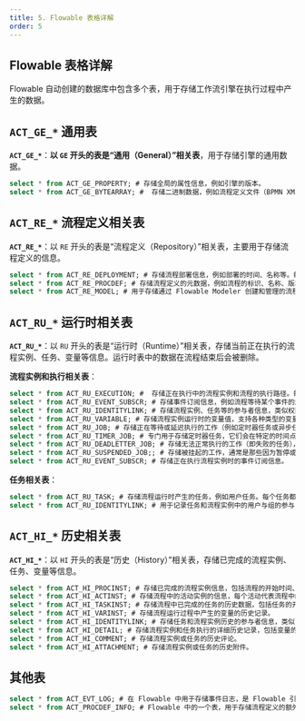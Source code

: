 ```yaml
---
title: 5. Flowable 表格详解
order: 5
---
```


## Flowable 表格详解

Flowable 自动创建的数据库中包含多个表，用于存储工作流引擎在执行过程中产生的数据。

## `ACT_GE_*` 通用表

**`ACT_GE_*`**：**以 `GE` 开头的表是“通用（General）”相关表**，用于存储引擎的通用数据。

```sql
select * from ACT_GE_PROPERTY; # 存储全局的属性信息，例如引擎的版本。
select * from ACT_GE_BYTEARRAY; #  存储二进制数据，例如流程定义文件（BPMN XML）、流程图的图片、流程实例相关的变量。
```



## `ACT_RE_*` 流程定义相关表

**`ACT_RE_*`**：以 `RE` 开头的表是“流程定义（Repository）”相关表，主要用于存储流程定义的信息。

```sql
select * from ACT_RE_DEPLOYMENT; # 存储流程部署信息，例如部署的时间、名称等。每个部署可以包含多个流程定义。
select * from ACT_RE_PROCDEF; # 存储流程定义的元数据，例如流程的标识、名称、版本号等。
select * from ACT_RE_MODEL; # 用于存储通过 Flowable Modeler 创建和管理的流程模型。模型是未部署的流程定义。
```



## `ACT_RU_*`  运行时相关表

**`ACT_RU_*`**：以 `RU` 开头的表是“运行时（Runtime）”相关表，存储当前正在执行的流程实例、任务、变量等信息。运行时表中的数据在流程结束后会被删除。

**流程实例和执行相关表**：

```sql
select * from ACT_RU_EXECUTION; #  存储正在执行中的流程实例和流程的执行路径。每个流程实例对应一个 ACT_RU_EXECUTION 条目。
select * from ACT_RU_EVENT_SUBSCR; # 存储事件订阅信息，例如流程等待某个事件的触发。
select * from ACT_RU_IDENTITYLINK; # 存储流程实例、任务等的参与者信息，类似权限控制或任务分配。
select * from ACT_RU_VARIABLE; # 存储流程实例运行时的变量值，支持各种类型的变量，包括字符串、数值、二进制对象等。
select * from ACT_RU_JOB; # 存储正在等待或延迟执行的工作（例如定时器任务或异步任务）。Flowable 的异步任务或定时器任务会存储在这个表中。
select * from ACT_RU_TIMER_JOB; # 专门用于存储定时器任务，它们会在特定的时间点被触发。
select * from ACT_RU_DEADLETTER_JOB; # 存储无法正常执行的工作（即失败的任务），这些任务可以通过手动干预进行处理或重新执行。
select * from ACT_RU_SUSPENDED_JOB;; # 存储被挂起的工作，通常是那些因为暂停或其他原因而没有立即执行的任务。
select * from ACT_RU_EVENT_SUBSCR; # 存储正在执行流程实例时的事件订阅信息。
```
**任务相关表**：

```sql
select * from ACT_RU_TASK; # 存储流程运行时产生的任务，例如用户任务。每个任务都有一个关联的流程实例。
select * from ACT_RU_IDENTITYLINK; # 用于记录任务和流程实例中的用户与组的参与关系，通常用于指定任务的候选人、负责人等。
```



## `ACT_HI_*` 历史相关表

**`ACT_HI_*`**：以 `HI` 开头的表是“历史（History）”相关表，存储已完成的流程实例、任务、变量等信息。

```sql
select * from ACT_HI_PROCINST; # 存储已完成的流程实例信息，包括流程的开始时间、结束时间、持续时间等。
select * from ACT_HI_ACTINST; # 存储流程中的活动实例的信息，每个活动代表流程中的一个步骤。
select * from ACT_HI_TASKINST; # 存储流程中已完成的任务的历史数据，包括任务的开始和结束时间、分配的用户等。
select * from ACT_HI_VARINST; # 存储流程运行过程中产生的变量的历史记录。
select * from ACT_HI_IDENTITYLINK; # 存储任务和流程实例历史的参与者信息，类似 ACT_RU_IDENTITYLINK 但记录的是历史数据。
select * from ACT_HI_DETAIL; # 存储流程实例和任务执行的详细历史记录，包括变量的变化。
select * from ACT_HI_COMMENT; # 存储流程实例或任务的历史评论。
select * from ACT_HI_ATTACHMENT; # 存储流程实例或任务的历史附件。
```


## 其他表

```sql
select * from ACT_EVT_LOG; # 在 Flowable 中用于存储事件日志，是 Flowable 引擎的事件日志表。
select * from ACT_PROCDEF_INFO; # Flowable 中的一个表，用于存储流程定义的额外元数据信息。
```

